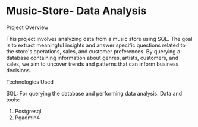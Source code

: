 # Music-Store- Data Analysis


Project Overview

This project involves analyzing data from a music store using SQL. The goal is to extract meaningful insights and answer specific questions related to the store's operations, sales, and customer preferences. By querying a database containing information about genres, artists, customers, and sales, we aim to uncover trends and patterns that can inform business decisions.

Technologies Used

SQL: For querying the database and performing data analysis.
Data and tools:
1) Postgresql
2) Pgadmin4






